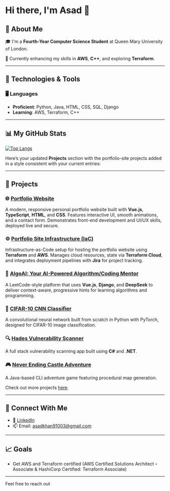 # Hi there, I'm **Asad** 👋

## 🚀 About Me

🎓 I'm a **Fourth-Year Computer Science Student** at Queen Mary University of London.

🌱 Currently enhancing my skills in **AWS**, **C++**, and exploring **Terraform**.

---

## 🔧 Technologies & Tools

### 🖥️ Languages
- **Proficient**: Python, Java, HTML, CSS, SQL, Django
- **Learning**: AWS, Terraform, C++

---

## 📊 My GitHub Stats

[![Top Langs](https://github-readme-stats.vercel.app/api/top-langs/?username=As4d&layout=compact&theme=radical)](https://github.com/anuraghazra/github-readme-stats)

Here’s your updated **Projects** section with the portfolio-site projects added in a style consistent with your current entries:

---

## 💼 Projects

### 🌐 [Portfolio Website](https://github.com/As4d/portfolio-site)

A modern, responsive personal portfolio website built with **Vue.js**, **TypeScript**, **HTML**, and **CSS**. Features interactive UI, smooth animations, and a contact form. Demonstrates front-end development and UI/UX skills, deployed live and secure.

### ⚙️ [Portfolio Site Infrastructure (IaC)](https://github.com/As4d/portfolio-site-iac)

Infrastructure-as-Code setup for hosting the portfolio website using **Terraform** and **AWS**. Manages cloud resources, state via **Terraform Cloud**, and integrates deployment pipelines with **Jira** for project tracking.

### 🤖 [AlgoAI: Your AI-Powered Algorithm/Coding Mentor](https://github.com/As4d/algo-ai)

A LeetCode-style platform that uses **Vue.js**, **Django**, and **DeepSeek** to deliver context-aware, progressive hints for learning algorithms and programming.

### 🧠 [CIFAR-10 CNN Classifier](https://github.com/As4d/cifar10-convolutional-network)

A convolutional neural network built from scratch in Python with PyTorch, designed for CIFAR-10 image classification.

### 🔍 [Hades Vulnerability Scanner](https://github.com/As4d/hades)

A full stack vulnerability scanning app built using **C#** and **.NET**.

### 🎮 [Never Ending Castle Adventure](https://github.com/As4d/never-ending-castle-adventure)

A Java-based CLI adventure game featuring procedural map generation.

Check out more projects [here](https://github.com/As4d?tab=repositories).

---

## 🤝 Connect With Me

- 💼 [LinkedIn](https://www.linkedin.com/in/asad-ali-khan)
- 📫 Email: [asadkhan91003@gmail.com](mailto:asadkhan91003@gmail.com)

---

## 📈 Goals
- Get AWS and Terraform certified (AWS Certified Solutions Architect – Associate & HashiCorp Certified: Terraform Associate)

---

Feel free to reach out
